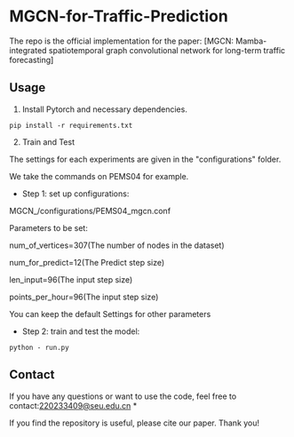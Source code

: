 # MGCN-for-Traffic-Prediction

The repo is the official implementation for the paper: [MGCN: Mamba-integrated spatiotemporal graph convolutional network for long-term traffic forecasting]

## Usage 

1. Install Pytorch and necessary dependencies.

```
pip install -r requirements.txt
```
2. Train and Test

The settings for each experiments are given in the "configurations" folder.

We take the commands on PEMS04 for example.

- Step 1: set up configurations:

MGCN_/configurations/PEMS04_mgcn.conf

Parameters to be set:

num_of_vertices=307(The number of nodes in the dataset)

num_for_predict=12(The Predict step size)

len_input=96(The input step size)

points_per_hour=96(The input step size)

You can keep the default Settings for other parameters


- Step 2: train and test the model:

```
python - run.py
```

## Contact

If you have any questions or want to use the code, feel free to contact:220233409@seu.edu.cn
* 

If you find the repository is useful, please cite our paper. Thank you!
